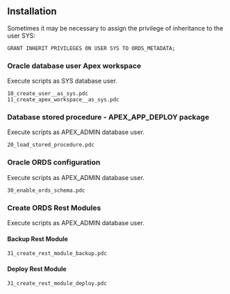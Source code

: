 ## Installation
Sometimes it may be necessary to assign the privilege of inheritance to the user SYS:
```
GRANT INHERIT PRIVILEGES ON USER SYS TO ORDS_METADATA;
```

### Oracle database user Apex workspace
Execute scripts as SYS database user.
```
10_create_user__as_sys.pdc
11_create_apex_workspace__as_sys.pdc
```
### Database stored procedure - APEX_APP_DEPLOY package
Execute scripts as APEX_ADMIN database user.
```
20_load_stored_procedure.pdc
```
### Oracle ORDS configuration
Execute scripts as APEX_ADMIN database user.
```
30_enable_ords_schema.pdc
```
### Create ORDS Rest Modules
Execute scripts as APEX_ADMIN database user.
#### Backup Rest Module
```
31_create_rest_module_backup.pdc
```
#### Deploy Rest Module
```
31_create_rest_module_deploy.pdc
```
